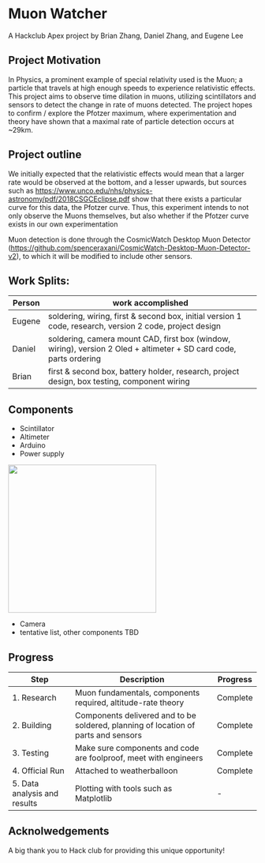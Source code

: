 # Muon Watcher

A Hackclub Apex project by Brian Zhang, Daniel Zhang, and Eugene Lee

## Project Motivation

In Physics, a prominent example of special relativity used is the Muon; a particle that travels at high enough speeds to experience relativistic effects. This project aims to observe time dilation in muons, utilizing scintillators and sensors to detect the change in rate of muons detected. The project hopes to confirm / explore the Pfotzer maximum, where experimentation and theory have shown that a maximal rate of particle detection occurs at ~29km.

## Project outline

We initially expected that the relativistic effects would mean that a larger rate would be observed at the bottom, and a lesser upwards, but sources such as
https://www.unco.edu/nhs/physics-astronomy/pdf/2018CSGCEclipse.pdf
show that there exists a particular curve for this data, the Pfotzer curve. Thus, this experiment intends to not only observe the Muons themselves, but also whether if the Pfotzer curve exists in our own experimentation

Muon detection is done through the CosmicWatch Desktop Muon Detector (https://github.com/spenceraxani/CosmicWatch-Desktop-Muon-Detector-v2), to which it will be modified to include other sensors.

## Work Splits:
| Person | work accomplished |
| -------| -----------------|
| Eugene | soldering, wiring, first & second box, initial version 1 code, research, version 2 code, project design |
| Daniel | soldering, camera mount CAD, first box (window, wiring), version 2 Oled + altimeter + SD card code, parts ordering |
| Brian | first & second box, battery holder, research, project design, box testing, component wiring|

## Components
- Scintillator
- Altimeter
- Arduino
- Power supply

<img src="https://cdn.discordapp.com/attachments/325487410991464450/1386119838036000909/image.png?ex=68588c32&is=68573ab2&hm=5f341f3fa700214966d9a7f2ec54c50d027a751ff50b4df97e309c73aed97c9b&" width="300">

- Camera
- tentative list, other components TBD

## Progress

| Step   | Description | Progress|
| -------- | ------- | ------ |
| 1. Research | Muon fundamentals, components required, altitude-rate theory  | Complete|
| 2. Building| Components delivered and to be soldered, planning of location of parts and sensors   | Complete |
| 3. Testing  | Make sure components and code are foolproof, meet with engineers | Complete |
| 4. Official Run | Attached to weatherballoon| Complete |
|5. Data analysis and results| Plotting with tools such as Matplotlib | -|

## Acknolwedgements

A big thank you to Hack club for providing this unique opportunity!
